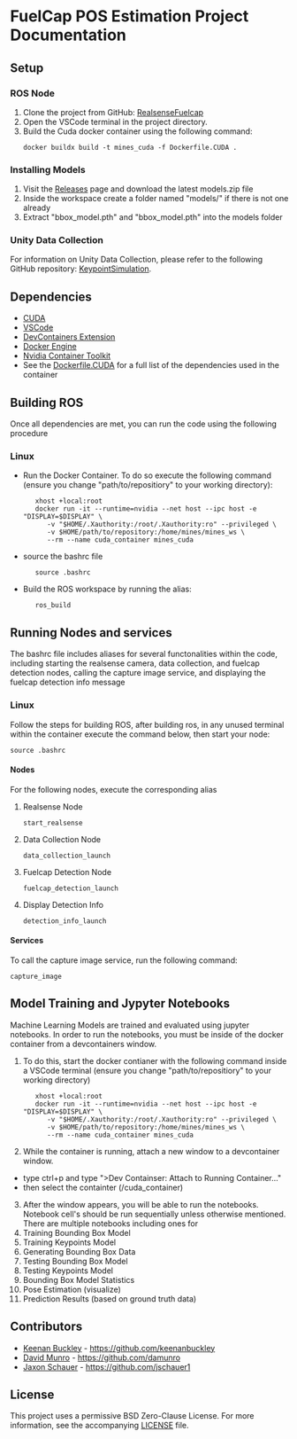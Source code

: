 # FuelCap POS Estimation Project Documentation

## Setup

### ROS Node
1. Clone the project from GitHub: [RealsenseFuelcap](https://github.com/keenanbuckley/RealsenseFuelcap)
2. Open the VSCode terminal in the project directory.
3. Build the Cuda docker container using the following command:
   ```
   docker buildx build -t mines_cuda -f Dockerfile.CUDA .
   ```

### Installing Models
1. Visit the [Releases](https://github.com/keenanbuckley/RealsenseFuelcap/releases) page and download the latest models.zip file
2. Inside the workspace create a folder named "models/" if there is not one already
3. Extract "bbox_model.pth" and "bbox_model.pth" into the models folder

### Unity Data Collection
For information on Unity Data Collection, please refer to the following GitHub repository: [KeypointSimulation](https://github.com/jschauer1/KeypointSimulation).

## Dependencies
- [CUDA](https://developer.nvidia.com/cuda-downloads)
- [VSCode](https://code.visualstudio.com/)
- [DevContainers Extension](https://marketplace.visualstudio.com/items?itemName=ms-vscode-remote.remote-containers)
- [Docker Engine](https://docs.docker.com/engine/)
- [Nvidia Container Toolkit](https://docs.nvidia.com/datacenter/cloud-native/container-toolkit/latest/install-guide.html)
- See the [Dockerfile.CUDA](Dockerfile.CUDA) for a full list of the dependencies used in the container

## Building ROS


Once all dependencies are met, you can run the code using the following procedure

### Linux

- Run the Docker Container. To do so execute the following command (ensure you change "path/to/repositiory" to
your working directory):
   ```
      xhost +local:root 
      docker run -it --runtime=nvidia --net host --ipc host -e "DISPLAY=$DISPLAY" \
         -v "$HOME/.Xauthority:/root/.Xauthority:ro" --privileged \
         -v $HOME/path/to/repository:/home/mines/mines_ws \
         --rm --name cuda_container mines_cuda
   ```
- source the bashrc file
   ```
      source .bashrc
   ```

- Build the ROS workspace by running the alias:
   ```
      ros_build
   ```


## Running Nodes and services
The bashrc file includes aliases for several functonalities within the code, including starting the realsense camera, data collection, and fuelcap detection nodes, calling the capture image service, and displaying the fuelcap detection info message

### Linux
Follow the steps for building ROS, after building ros, in any unused terminal within the container execute the command below, then start your node:
```
source .bashrc
```


#### Nodes
For the following nodes, execute the corresponding alias

1. Realsense Node
   ```
   start_realsense
   ```
2. Data Collection Node
   ```
   data_collection_launch
   ```
3. Fuelcap Detection Node
   ```
   fuelcap_detection_launch
   ```
4. Display Detection Info
   ```
   detection_info_launch
   ```
#### Services
To call the capture image service, run the following command:
```
capture_image
```

## Model Training and Jypyter Notebooks
Machine Learning Models are trained and evaluated using jupyter notebooks. In order to run
the notebooks, you must be inside of the docker container from a devcontainers window. 

1. To do this, start the docker contianer with the following command inside a VSCode terminal (ensure you change "path/to/repositiory" to
your working directory)

   ```
      xhost +local:root 
      docker run -it --runtime=nvidia --net host --ipc host -e "DISPLAY=$DISPLAY" \
         -v "$HOME/.Xauthority:/root/.Xauthority:ro" --privileged \
         -v $HOME/path/to/repository:/home/mines/mines_ws \
         --rm --name cuda_container mines_cuda
   ```
2. While the container is running, attach a new window to a devcontainer window.

- type ctrl+p and type ">Dev Containser: Attach to Running Container..."
- then select the containter (/cuda_container)


3. After the window appears, you will be able to run the notebooks. Notebook cell's should be run sequentially 
unless otherwise mentioned. There are multiple notebooks including ones for 
1. Training Bounding Box Model
2. Training Keypoints Model
3. Generating Bounding Box Data
4. Testing Bounding Box Model
5. Testing Keypoints Model
6. Bounding Box Model Statistics
7. Pose Estimation (visualize)
8. Prediction Results (based on ground truth data)

## Contributors

- [Keenan Buckley](https://github.com/keenanbuckley) - <https://github.com/keenanbuckley>
- [David Munro](https://github.com/damunro) - <https://github.com/damunro>
- [Jaxon Schauer](https://github.com/jschauer1) - <https://github.com/jschauer1>

## License

This project uses a permissive BSD Zero-Clause License. For more information, see the accompanying [LICENSE](/LICENSE) file.

